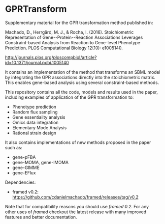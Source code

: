 # GPRTransform

Supplementary material for the GPR transformation method published in:

Machado, D., Herrgård, M. J., & Rocha, I. (2016). Stoichiometric Representation of Gene--Protein--Reaction Associations Leverages Constraint-based Analysis from Reaction to Gene-level Phenotype Prediction. PLOS Computational Biology 12(10): e1005140.

http://journals.plos.org/ploscompbiol/article?id=10.1371/journal.pcbi.1005140

It contains an implementation of the method that transforms an SBML model by integrating the GPR associations directly into the stoichiometric matrix. This enables gene-based analysis using several constraint-based methods.

This repository contains all the code, models and results used in the paper, including examples of application of the GPR transformation to:

+ Phenotype prediction
+ Random flux sampling
+ Gene essentiality analysis
+ Omics data integration
+ Elementary Mode Analysis
+ Rational strain design

It also contains implementations of new methods proposed in the paper such as:

+ gene-pFBA
+ gene-MOMA, gene-lMOMA
+ gene-GIMME
+ gene-EFlux

Dependencies:

+ framed v0.2: https://github.com/cdanielmachado/framed/releases/tag/v0.2

Note that for compatibility reasons you should use *framed 0.2*. For any other uses of *framed* checkout the latest release with many improved features and better documentation. 
